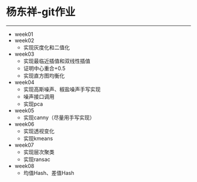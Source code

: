 # 杨东祥-git作业
---
* week01
* week02
  * 实现灰度化和二值化
* week03
  * 实现最临近插值和双线性插值
  * 证明中心重合+0.5
  * 实现直方图均衡化
* week04
  * 实现高斯噪声、椒盐噪声手写实现
  * 噪声接口调用
  * 实现pca
* week05
  * 实现canny（尽量用手写实现）
* week06
  * 实现透视变化
  * 实现kmeans
* week07
  * 实现层次聚类
  * 实现ransac
* week08
  * 均值Hash、差值Hash

